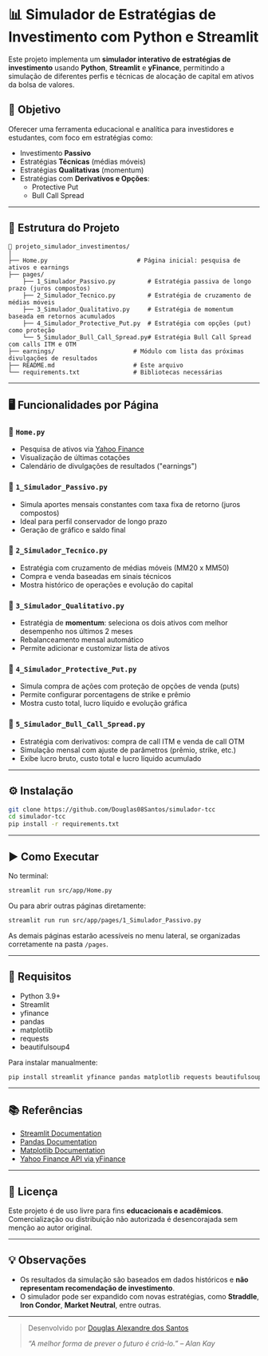 
# 📊 Simulador de Estratégias de Investimento com Python e Streamlit

Este projeto implementa um **simulador interativo de estratégias de investimento** usando **Python**, **Streamlit** e **yFinance**, permitindo a simulação de diferentes perfis e técnicas de alocação de capital em ativos da bolsa de valores.

## 🎯 Objetivo

Oferecer uma ferramenta educacional e analítica para investidores e estudantes, com foco em estratégias como:

- Investimento **Passivo**
- Estratégias **Técnicas** (médias móveis)
- Estratégias **Qualitativas** (momentum)
- Estratégias com **Derivativos e Opções**:
  - Protective Put
  - Bull Call Spread

---

## 🧩 Estrutura do Projeto

```text
📁 projeto_simulador_investimentos/
│
├── Home.py                         # Página inicial: pesquisa de ativos e earnings
├── pages/
    ├── 1_Simulador_Passivo.py         # Estratégia passiva de longo prazo (juros compostos)
    ├── 2_Simulador_Tecnico.py         # Estratégia de cruzamento de médias móveis
    ├── 3_Simulador_Qualitativo.py     # Estratégia de momentum baseada em retornos acumulados
    ├── 4_Simulador_Protective_Put.py  # Estratégia com opções (put) como proteção
    └── 5_Simulador_Bull_Call_Spread.py# Estratégia Bull Call Spread com calls ITM e OTM
├── earnings/                      # Módulo com lista das próximas divulgações de resultados
├── README.md                      # Este arquivo
└── requirements.txt               # Bibliotecas necessárias
```

---

## 🖥️ Funcionalidades por Página

### 🔹 `Home.py`

- Pesquisa de ativos via [Yahoo Finance](https://finance.yahoo.com)
- Visualização de últimas cotações
- Calendário de divulgações de resultados ("earnings")

### 🔹 `1_Simulador_Passivo.py`

- Simula aportes mensais constantes com taxa fixa de retorno (juros compostos)
- Ideal para perfil conservador de longo prazo
- Geração de gráfico e saldo final

### 🔹 `2_Simulador_Tecnico.py`

- Estratégia com cruzamento de médias móveis (MM20 x MM50)
- Compra e venda baseadas em sinais técnicos
- Mostra histórico de operações e evolução do capital

### 🔹 `3_Simulador_Qualitativo.py`

- Estratégia de **momentum**: seleciona os dois ativos com melhor desempenho nos últimos 2 meses
- Rebalanceamento mensal automático
- Permite adicionar e customizar lista de ativos

### 🔹 `4_Simulador_Protective_Put.py`

- Simula compra de ações com proteção de opções de venda (puts)
- Permite configurar porcentagens de strike e prêmio
- Mostra custo total, lucro líquido e evolução gráfica

### 🔹 `5_Simulador_Bull_Call_Spread.py`

- Estratégia com derivativos: compra de call ITM e venda de call OTM
- Simulação mensal com ajuste de parâmetros (prêmio, strike, etc.)
- Exibe lucro bruto, custo total e lucro líquido acumulado

---

## ⚙️ Instalação

```bash
git clone https://github.com/Douglas08Santos/simulador-tcc
cd simulador-tcc
pip install -r requirements.txt
```

---

## ▶️ Como Executar

No terminal:

```bash
streamlit run src/app/Home.py
```

Ou para abrir outras páginas diretamente:

```bash
streamlit run run src/app/pages/1_Simulador_Passivo.py
```

As demais páginas estarão acessíveis no menu lateral, se organizadas corretamente na pasta `/pages`.

---

## 🧪 Requisitos

- Python 3.9+
- Streamlit
- yfinance
- pandas
- matplotlib
- requests
- beautifulsoup4

Para instalar manualmente:

```bash
pip install streamlit yfinance pandas matplotlib requests beautifulsoup4
```

---

## 📚 Referências

- [Streamlit Documentation](https://docs.streamlit.io)
- [Pandas Documentation](https://pandas.pydata.org/docs/)
- [Matplotlib Documentation](https://matplotlib.org/stable/)
- [Yahoo Finance API via yFinance](https://pypi.org/project/yfinance/)
---

## 🧠 Licença

Este projeto é de uso livre para fins **educacionais e acadêmicos**. Comercialização ou distribuição não autorizada é desencorajada sem menção ao autor original.

---

## 💡 Observações

- Os resultados da simulação são baseados em dados históricos e **não representam recomendação de investimento**.
- O simulador pode ser expandido com novas estratégias, como **Straddle**, **Iron Condor**, **Market Neutral**, entre outras.

---

> Desenvolvido por [Douglas Alexandre dos Santos](santosdouglas0809@gmail.com)
>
> *“A melhor forma de prever o futuro é criá-lo.” – Alan Kay*
